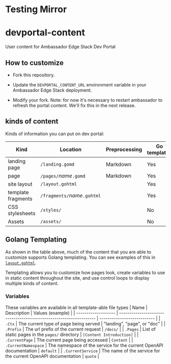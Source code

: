 # Testing Mirror

# devportal-content
User content for Ambassador Edge Stack Dev Portal

## How to customize

- Fork this repository.

- Update the `DEVPORTAL_CONTENT_URL` environment variable in your Ambassador Edge Stack deployment.

- Modify your fork. Note: for now it's necessary to restart ambassador to refresh the portal content. We'll fix this in the next release.

## kinds of content

Kinds of information you can put on dev portal:

| Kind               | Location                       | Preprocessing | Go templates |
|--------------------|--------------------------------|---------------|--------------|
| landing page       | `/landing.gomd`                | Markdown      | Yes          |
| page               | `/pages/`_name_`.gomd`         | Markdown      | Yes          |
| site layout        | `/layout.gohtml`               |               | Yes          |
| template fragments | `/fragments/`_name_`.gohtml`   |               | Yes          |
| CSS stylesheets    | `/styles/`                     |               | No           |
| Assets             | `/assets/`                     |               | No           |

## Golang Templating

As shown in the table above, much of the content that you are able to customize supports Golang templating. You can see examples of this in [`layout.gohtml`](./layout.gohtml).

Templating allows you to customize how pages look, create variables to use in static content throughout the site, and use control loops to display multiple kinds of content.

### Variables
These variables are available in all template-able file types
| Name                | Description                                                        | Values (example)            |
| ------------------- | ------------------------------------------------------------------ | --------------------------- |
| `.Ctx`              | The current type of page being served                              | "landing", "page", or "doc" |
| `.Prefix`           | The url prefix of the current request                              | `/docs/`                    |
| `.Pages`            | List of static pages in the `pages/` directory                     | `[Content Introduction]`    |
| `.CurrentPage`      | The current page being accessed                                    | `Content`                   |
| `.CurrentNamespace` | The namespace of the service for the current OpenAPI documentation | `default`                   |
| `.CurrentService`   | The name of the service for the current OpenAPI documentation      | `quote`                     |
